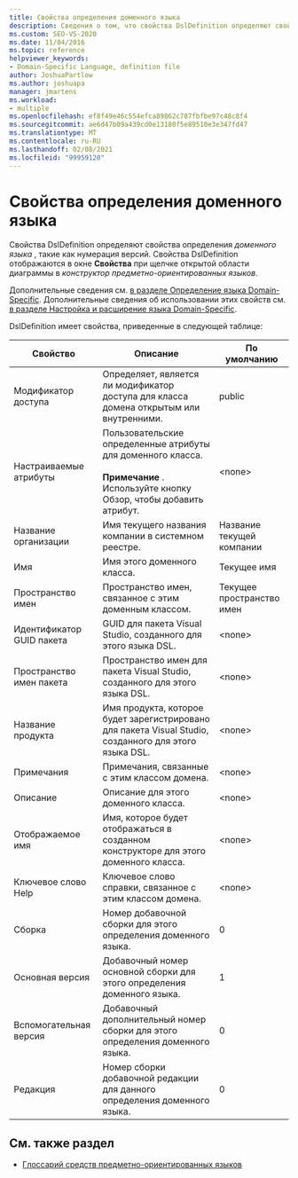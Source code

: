 ```yaml
---
title: Свойства определения доменного языка
description: Сведения о том, что свойства DslDefinition определяют свойства определения доменного языка, такие как нумерация версий.
ms.custom: SEO-VS-2020
ms.date: 11/04/2016
ms.topic: reference
helpviewer_keywords:
- Domain-Specific Language, definition file
author: JoshuaPartlow
ms.author: joshuapa
manager: jmartens
ms.workload:
- multiple
ms.openlocfilehash: ef8f49e46c554efca89862c787fbfbe97c48c8f4
ms.sourcegitcommit: ae6d47b09a439cd0e13180f5e89510e3e347fd47
ms.translationtype: MT
ms.contentlocale: ru-RU
ms.lasthandoff: 02/08/2021
ms.locfileid: "99959120"
---
```

# <a name="properties-of-a-dsl-definition"></a>Свойства определения доменного языка
Свойства DslDefinition определяют свойства определения *доменного языка* , такие как нумерация версий. Свойства DslDefinition отображаются в окне **Свойства** при щелчке открытой области диаграммы в *конструктор предметно-ориентированных языков*.

 Дополнительные сведения см. [в разделе Определение языка Domain-Specific](../modeling/how-to-define-a-domain-specific-language.md). Дополнительные сведения об использовании этих свойств см. [в разделе Настройка и расширение языка Domain-Specific](../modeling/customizing-and-extending-a-domain-specific-language.md).

 DslDefinition имеет свойства, приведенные в следующей таблице:

|Свойство|Описание|По умолчанию|
|-|-|-|
|Модификатор доступа|Определяет, является ли модификатор доступа для класса домена открытым или внутренними.|public|
|Настраиваемые атрибуты|Пользовательские определенные атрибуты для доменного класса.<br /><br /> **Примечание** . Используйте кнопку Обзор, чтобы добавить атрибут.|\<none>|
|Название организации|Имя текущего названия компании в системном реестре.|Название текущей компании|
|Имя|Имя этого доменного класса.|Текущее имя|
|Пространство имен|Пространство имен, связанное с этим доменным классом.|Текущее пространство имен|
|Идентификатор GUID пакета|GUID для пакета Visual Studio, созданного для этого языка DSL.|\<none>|
|Пространство имен пакета|Пространство имен для пакета Visual Studio, созданного для этого языка DSL.|\<none>|
|Название продукта|Имя продукта, которое будет зарегистрировано для пакета Visual Studio, созданного для этого языка DSL.|\<none>|
|Примечания|Примечания, связанные с этим классом домена.|\<none>|
|Описание|Описание для этого доменного класса.|\<none>|
|Отображаемое имя|Имя, которое будет отображаться в созданном конструкторе для этого доменного класса.|\<none>|
|Ключевое слово Help|Ключевое слово справки, связанное с этим классом домена.|\<none>|
|Сборка|Номер добавочной сборки для этого определения доменного языка.|0|
|Основная версия|Добавочный номер основной сборки для этого определения доменного языка.|1|
|Вспомогательная версия|Добавочный дополнительный номер сборки для этого определения доменного языка.|0|
|Редакция|Номер сборки добавочной редакции для данного определения доменного языка.|0|

## <a name="see-also"></a>См. также раздел

- [Глоссарий средств предметно-ориентированных языков](/previous-versions/bb126564(v=vs.100))